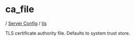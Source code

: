 # ca_file

/ [Server Config](../../README.md) / [tls](../README.md) 

TLS certificate authority file. Defaults to system trust store.

